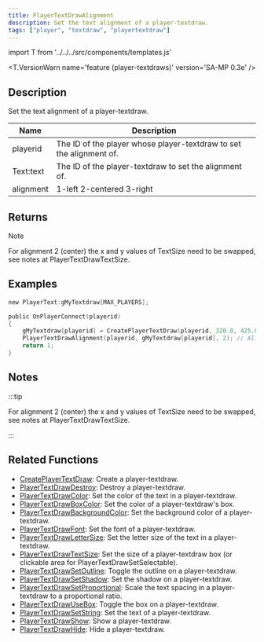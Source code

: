 ```yaml
---
title: PlayerTextDrawAlignment
description: Set the text alignment of a player-textdraw.
tags: ["player", "textdraw", "playertextdraw"]
---
```


import T from '../../../src/components/templates.js'

<T.VersionWarn name='feature (player-textdraws)' version='SA-MP 0.3e' />

## Description

Set the text alignment of a player-textdraw.

| Name      | Description                                                         |
| --------- | ------------------------------------------------------------------- |
| playerid  | The ID of the player whose player-textdraw to set the alignment of. |
| Text:text | The ID of the player-textdraw to set the alignment of.              |
| alignment | 1-left 2-centered 3-right                                           |

## Returns

Note

For alignment 2 (center) the x and y values of TextSize need to be swapped, see notes at PlayerTextDrawTextSize.

## Examples

```c
new PlayerText:gMyTextdraw[MAX_PLAYERS];

public OnPlayerConnect(playerid)
{
    gMyTextdraw[playerid] = CreatePlayerTextDraw(playerid, 320.0, 425.0, "This is an example textdraw");
    PlayerTextDrawAlignment(playerid, gMyTextdraw[playerid], 2); // Align the textdraw in the center
    return 1;
}
```

## Notes

:::tip

For alignment 2 (center) the x and y values of TextSize need to be swapped, see notes at PlayerTextDrawTextSize.

:::

## Related Functions

- [CreatePlayerTextDraw](CreatePlayerTextDraw.md): Create a player-textdraw.
- [PlayerTextDrawDestroy](PlayerTextDrawDestroy.md): Destroy a player-textdraw.
- [PlayerTextDrawColor](PlayerTextDrawColor.md): Set the color of the text in a player-textdraw.
- [PlayerTextDrawBoxColor](PlayerTextDrawBoxColor.md): Set the color of a player-textdraw's box.
- [PlayerTextDrawBackgroundColor](PlayerTextDrawBackgroundColor.md): Set the background color of a player-textdraw.
- [PlayerTextDrawFont](PlayerTextDrawFont.md): Set the font of a player-textdraw.
- [PlayerTextDrawLetterSize](PlayerTextDrawLetterSize.md): Set the letter size of the text in a player-textdraw.
- [PlayerTextDrawTextSize](PlayerTextDrawTextSize.md): Set the size of a player-textdraw box (or clickable area for PlayerTextDrawSetSelectable).
- [PlayerTextDrawSetOutline](PlayerTextDrawSetOutline.md): Toggle the outline on a player-textdraw.
- [PlayerTextDrawSetShadow](PlayerTextDrawSetShadow.md): Set the shadow on a player-textdraw.
- [PlayerTextDrawSetProportional](PlayerTextDrawSetProportional.md): Scale the text spacing in a player-textdraw to a proportional ratio.
- [PlayerTextDrawUseBox](PlayerTextDrawUseBox.md): Toggle the box on a player-textdraw.
- [PlayerTextDrawSetString](PlayerTextDrawSetString.md): Set the text of a player-textdraw.
- [PlayerTextDrawShow](PlayerTextDrawShow.md): Show a player-textdraw.
- [PlayerTextDrawHide](PlayerTextDrawHide.md): Hide a player-textdraw.
